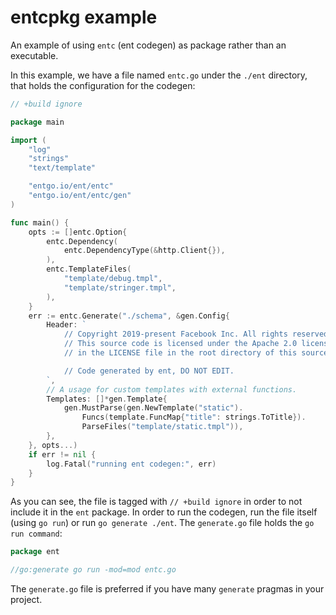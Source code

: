 # entcpkg example

An example of using `entc` (ent codegen) as package rather than an executable.

In this example, we have a file named `entc.go` under the `./ent` directory, that holds the
configuration for the codegen:

```go
// +build ignore

package main

import (
	"log"
	"strings"
	"text/template"

	"entgo.io/ent/entc"
	"entgo.io/ent/entc/gen"
)

func main() {
	opts := []entc.Option{
		entc.Dependency(
			entc.DependencyType(&http.Client{}),
		),
		entc.TemplateFiles(
			"template/debug.tmpl",
			"template/stringer.tmpl",
		),
    }
	err := entc.Generate("./schema", &gen.Config{
		Header: `
			// Copyright 2019-present Facebook Inc. All rights reserved.
			// This source code is licensed under the Apache 2.0 license found
			// in the LICENSE file in the root directory of this source tree.

			// Code generated by ent, DO NOT EDIT.
		`,
		// A usage for custom templates with external functions.
		Templates: []*gen.Template{
			gen.MustParse(gen.NewTemplate("static").
				Funcs(template.FuncMap{"title": strings.ToTitle}).
				ParseFiles("template/static.tmpl")),
		},
	}, opts...)
	if err != nil {
		log.Fatal("running ent codegen:", err)
	}
}
```

As you can see, the file is tagged with `// +build ignore` in order to not include it
in the `ent` package. In order to run the codegen, run the file itself (using `go run`)
or run `go generate ./ent`. The `generate.go` file holds the `go run command`:

```go
package ent

//go:generate go run -mod=mod entc.go
```

The `generate.go` file is preferred if you have many `generate` pragmas in your project.
